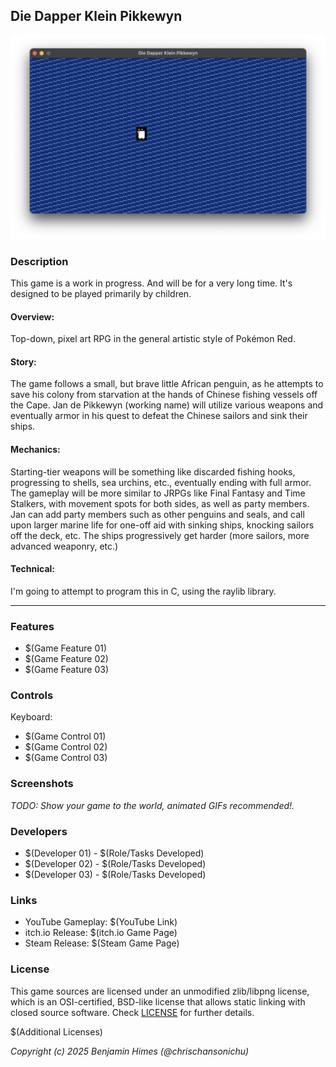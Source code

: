 ## Die Dapper Klein Pikkewyn

![Die Dapper Klein Pikkewyn](screenshots/screenshot000.png "Die Dapper Klein Pikkewyn")

### Description

This game is a work in progress. And will be for a very long time. It's designed to be played primarily by children.

#### Overview:

Top-down, pixel art RPG in the general artistic style of Pokémon Red.

#### Story:

The game follows a small, but brave little African penguin, as he attempts to save his colony from starvation at the
hands of Chinese fishing vessels off the Cape. Jan de Pikkewyn (working name) will utilize various weapons and
eventually armor in his quest to defeat the Chinese sailors and sink their ships.

#### Mechanics:

Starting-tier weapons will be something like discarded fishing hooks, progressing to shells, sea urchins, etc.,
eventually ending with full armor. The gameplay will be more similar to JRPGs like Final Fantasy and Time Stalkers, with
movement spots for both sides, as well as party members.
Jan can add party members such as other penguins and seals, and call upon larger marine life for one-off aid with
sinking ships, knocking sailors off the deck, etc.
The ships progressively get harder (more sailors, more advanced weaponry, etc.)

#### Technical:

I'm going to attempt to program this in C, using the raylib library.

-------

### Features

- $(Game Feature 01)
- $(Game Feature 02)
- $(Game Feature 03)

### Controls

Keyboard:

- $(Game Control 01)
- $(Game Control 02)
- $(Game Control 03)

### Screenshots

_TODO: Show your game to the world, animated GIFs recommended!._

### Developers

- $(Developer 01) - $(Role/Tasks Developed)
- $(Developer 02) - $(Role/Tasks Developed)
- $(Developer 03) - $(Role/Tasks Developed)

### Links

- YouTube Gameplay: $(YouTube Link)
- itch.io Release: $(itch.io Game Page)
- Steam Release: $(Steam Game Page)

### License

This game sources are licensed under an unmodified zlib/libpng license, which is an OSI-certified, BSD-like license that
allows static linking with closed source software. Check [LICENSE](LICENSE) for further details.

$(Additional Licenses)

*Copyright (c) 2025 Benjamin Himes (@chrischansonichu)*

